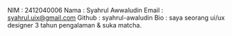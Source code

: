 NIM : 2412040006
Nama : Syahrul Awwaludin
Email :  syahrul.uix@gmail.com
Github :  syahrul-awaludin
Bio : saya seorang ui/ux designer 3 tahun pengalaman & suka matcha.